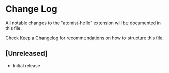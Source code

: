 # Change Log

All notable changes to the "atomist-hello" extension will be documented in this file.

Check [Keep a Changelog](http://keepachangelog.com/) for recommendations on how to structure this file.

## [Unreleased]

- Initial release
